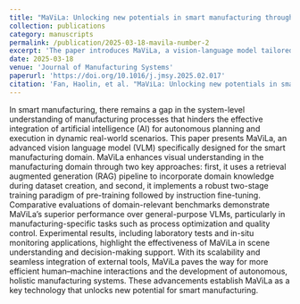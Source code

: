 ```yaml
---
title: "MaViLa: Unlocking new potentials in smart manufacturing through vision language models"
collection: publications
category: manuscripts
permalink: /publication/2025-03-18-mavila-number-2
excerpt: 'The paper introduces MaViLa, a vision-language model tailored for smart manufacturing, which improves visual understanding through a retrieval-augmented dataset creation and a two-stage training process. MaViLa outperforms general-purpose models in tasks like process optimization and quality control, supporting better decision-making and integration with external tools, thus advancing autonomous manufacturing systems.'
date: 2025-03-18
venue: 'Journal of Manufacturing Systems'
paperurl: 'https://doi.org/10.1016/j.jmsy.2025.02.017'
citation: 'Fan, Haolin, et al. "MaViLa: Unlocking new potentials in smart manufacturing through vision language models." Journal of Manufacturing Systems 80 (2025): 258-271.'
---
```


In smart manufacturing, there remains a gap in the system-level understanding of manufacturing processes that hinders the effective integration of artificial intelligence (AI) for autonomous planning and execution in dynamic real-world scenarios. This paper presents MaViLa, an advanced vision language model (VLM) specifically designed for the smart manufacturing domain. MaViLa enhances visual understanding in the manufacturing domain through two key approaches: first, it uses a retrieval augmented generation (RAG) pipeline to incorporate domain knowledge during dataset creation, and second, it implements a robust two-stage training paradigm of pre-training followed by instruction fine-tuning. Comparative evaluations of domain-relevant benchmarks demonstrate MaViLa’s superior performance over general-purpose VLMs, particularly in manufacturing-specific tasks such as process optimization and quality control. Experimental results, including laboratory tests and in-situ monitoring applications, highlight the effectiveness of MaViLa in scene understanding and decision-making support. With its scalability and seamless integration of external tools, MaViLa paves the way for more efficient human–machine interactions and the development of autonomous, holistic manufacturing systems. These advancements establish MaViLa as a key technology that unlocks new potential for smart manufacturing.
